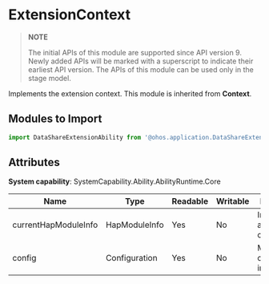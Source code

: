 # ExtensionContext

> **NOTE**
> 
> The initial APIs of this module are supported since API version 9. Newly added APIs will be marked with a superscript to indicate their earliest API version. 
> The APIs of this module can be used only in the stage model.

Implements the extension context. This module is inherited from **Context**.

## Modules to Import

```js
import DataShareExtensionAbility from '@ohos.application.DataShareExtensionAbility';
```
## Attributes

**System capability**: SystemCapability.Ability.AbilityRuntime.Core

| Name| Type| Readable| Writable| Description|
| -------- | -------- | -------- | -------- | -------- |
| currentHapModuleInfo | HapModuleInfo | Yes| No| Information about the current HAP. |
| config   | Configuration | Yes| No| Module configuration information.|
